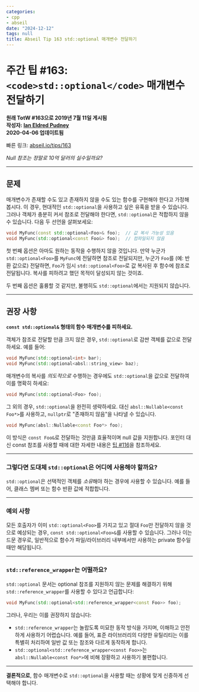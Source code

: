 ```yaml
---
categories:
- cpp
- abseil
date: "2024-12-12"
tags: null
title: Abseil Tip 163 std::optional 매개변수 전달하기
---
```


# 주간 팁 #163: `<code>std::optional</code>` 매개변수 전달하기

**원래 TotW #163으로 2019년 7월 11일 게시됨**  
**작성자: [Ian Eldred Pudney](mailto:puddles@google.com)**  
**2020-04-06 업데이트됨**  

빠른 링크: [abseil.io/tips/163](https://abseil.io/tips/163)

*Null 참조는 정말로 10억 달러의 실수일까요?*

---

## 문제

매개변수가 존재할 수도 있고 존재하지 않을 수도 있는 함수를 구현해야 한다고 가정해봅시다. 이 경우, 현대적인 `std::optional`을 사용하고 싶은 유혹을 받을 수 있습니다. 그러나 객체가 충분히 커서 참조로 전달해야 한다면, `std::optional`은 적합하지 않을 수 있습니다. 다음 두 선언을 살펴보세요:

```cpp
void MyFunc(const std::optional<Foo>& foo);  // 값 복사 가능성 있음
void MyFunc(std::optional<const Foo&> foo);  // 컴파일되지 않음
```

첫 번째 옵션은 아마도 원하는 동작을 수행하지 않을 것입니다. 만약 누군가 `std::optional<Foo>`를 `MyFunc`에 전달하면 참조로 전달되지만, 누군가 `Foo`를 (예: 반환 값으로) 전달하면, `Foo`가 임시 `std::optional<Foo>`로 값 복사된 후 함수에 참조로 전달됩니다. 복사를 피하려고 했던 목적이 달성되지 않는 것이죠.

두 번째 옵션은 훌륭할 것 같지만, 불행히도 `std::optional`에서는 지원되지 않습니다.

---

## 권장 사항

**`const std::optional&` 형태의 함수 매개변수를 피하세요.**

객체가 참조로 전달할 만큼 크지 않은 경우, `std::optional`로 감싼 객체를 값으로 전달하세요. 예를 들어:

```cpp
void MyFunc(std::optional<int> bar);
void MyFunc(std::optional<absl::string_view> baz);
```

매개변수의 복사를 *의도적으로* 수행하는 경우에도 `std::optional`을 값으로 전달하여 이를 명확히 하세요:

```cpp
void MyFunc(std::optional<Foo> foo);
```

그 외의 경우, `std::optional`을 완전히 생략하세요. 대신 `absl::Nullable<const Foo*>`를 사용하고, `nullptr`로 "존재하지 않음"을 나타낼 수 있습니다.

```cpp
void MyFunc(absl::Nullable<const Foo*> foo);
```

이 방식은 `const Foo&`로 전달하는 것만큼 효율적이며 null 값을 지원합니다. 포인터 대신 const 참조를 사용할 때에 대한 자세한 내용은 [팁 #116](/tips/116)을 참조하세요.

---

### 그렇다면 도대체 <code>std::optional</code>은 어디에 사용해야 할까요?

`std::optional`은 선택적인 객체를 *소유*해야 하는 경우에 사용할 수 있습니다. 예를 들어, 클래스 멤버 또는 함수 반환 값에 적합합니다.

---

### 예외 사항

모든 호출자가 이미 `std::optional<Foo>`를 가지고 있고 절대 `Foo`만 전달하지 않을 것으로 예상되는 경우, `const std::optional<Foo>&`를 사용할 수 있습니다. 그러나 이는 드문 경우로, 일반적으로 함수가 파일/라이브러리 내부에서만 사용하는 private 함수일 때만 해당됩니다.

---

### <code>std::reference_wrapper</code>는 어떨까요?

`std::optional` 문서는 optional 참조를 지원하지 않는 문제를 해결하기 위해 `std::reference_wrapper`를 사용할 수 있다고 언급합니다:

```cpp
void MyFunc(std::optional<std::reference_wrapper<const Foo>> foo);
```

그러나, 우리는 이를 권장하지 않습니다:

- `std::reference_wrapper`는 놀랍도록 미묘한 동작 방식을 가지며, 이해하고 안전하게 사용하기 어렵습니다. 예를 들어, 표준 라이브러리의 다양한 유틸리티는 이를 특별히 처리하여 일반 값 또는 참조와 다르게 동작하게 합니다.
- `std::optional<std::reference_wrapper<const Foo>>`는 `absl::Nullable<const Foo*>`에 비해 장황하고 사용하기 불편합니다.

--- 

**결론적으로**, 함수 매개변수로 `std::optional`을 사용할 때는 상황에 맞게 신중하게 선택해야 합니다.